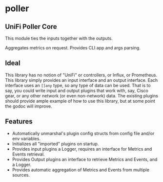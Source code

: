 # poller

## UniFi Poller Core

This module ties the inputs together with the outputs.

Aggregates metrics on request. Provides CLI app and args parsing.

## Ideal

This library has no notion of "UniFi" or controllers, or Influx, or Prometheus.
This library simply provides an input interface and an output interface.
Each interface uses an `[]any` type, so any type of data can be used.
That is to say, you could write input and output plugins that work with, say,
Cisco gear, or any other network (or even non-network) data. The existing plugins
should provide ample example of how to use this library, but at some point the
godoc will improve.

## Features

- Automatically unmarshal's plugin config structs from config file and/or env variables.
- Initializes all "imported" plugins on startup.
- Provides input plugins a Logger, requires an interface for Metrics and Events retrieval.
- Provides Output plugins an interface to retrieve Metrics and Events, and a Logger.
- Provides automatic aggregation of Metrics and Events from multiple sources.
